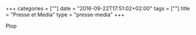 +++
categories = [""]
date = "2016-09-22T17:51:02+02:00"
tags = [""]
title = "Presse et Media"
type = "presse-media"
+++

Plop
